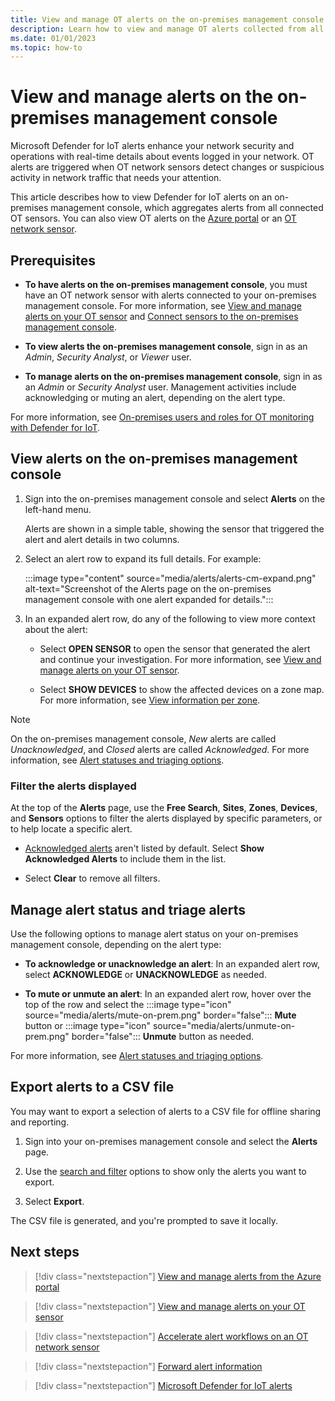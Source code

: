 ```yaml
---
title: View and manage OT alerts on the on-premises management console - Microsoft Defender for IoT
description: Learn how to view and manage OT alerts collected from all connected OT network sensors on a Microsoft Defender for IoT on-premises management console.
ms.date: 01/01/2023
ms.topic: how-to
---
```


# View and manage alerts on the on-premises management console

Microsoft Defender for IoT alerts enhance your network security and operations with real-time details about events logged in your network. OT alerts are triggered when OT network sensors detect changes or suspicious activity in network traffic that needs your attention.

This article describes how to view Defender for IoT alerts on an on-premises management console, which aggregates alerts from all connected OT sensors. You can also view OT alerts on the [Azure portal](how-to-manage-cloud-alerts.md) or an [OT network sensor](how-to-view-alerts.md).

## Prerequisites

- **To have alerts on the on-premises management console**, you must have an OT network sensor with alerts connected to your on-premises management console. For more information, see [View and manage alerts on your OT sensor](how-to-view-alerts.md) and [Connect sensors to the on-premises management console](how-to-activate-and-set-up-your-on-premises-management-console.md#connect-sensors-to-the-on-premises-management-console).

- **To view alerts the on-premises management console**, sign in as an *Admin*, *Security Analyst*, or *Viewer* user.

- **To manage alerts on the on-premises management console**, sign in as an *Admin* or *Security Analyst* user. Management activities include acknowledging or muting an alert, depending on the alert type.

For more information, see [On-premises users and roles for OT monitoring with Defender for IoT](roles-on-premises.md).

## View alerts on the on-premises management console

1. Sign into the on-premises management console and select **Alerts** on the left-hand menu.

    Alerts are shown in a simple table, showing the sensor that triggered the alert and alert details in two columns.

1. Select an alert row to expand its full details. For example:

    :::image type="content" source="media/alerts/alerts-cm-expand.png" alt-text="Screenshot of the Alerts page on the on-premises management console with one alert expanded for details.":::

1. In an expanded alert row, do any of the following to view more context about the alert:

    - Select **OPEN SENSOR** to open the sensor that generated the alert and continue your investigation. For more information, see [View and manage alerts on your OT sensor](how-to-view-alerts.md).

    - Select **SHOW DEVICES** to show the affected devices on a zone map. For more information, see [View information per zone](how-to-view-information-per-zone.md).

> [!NOTE]
> On the on-premises management console, *New* alerts are called *Unacknowledged*, and *Closed* alerts are called *Acknowledged*. For more information, see [Alert statuses and triaging options](alerts.md#alert-statuses-and-triaging-options).

### Filter the alerts displayed

At the top of the **Alerts** page, use the **Free Search**, **Sites**, **Zones**, **Devices**, and **Sensors** options to filter the alerts displayed by specific parameters, or to help locate a specific alert.

- [Acknowledged alerts](alerts.md#alert-statuses-and-triaging-options) aren't listed by default. Select **Show Acknowledged Alerts** to include them in the list.

- Select **Clear** to remove all filters.

## Manage alert status and triage alerts

Use the following options to manage alert status on your on-premises management console, depending on the alert type:

- **To acknowledge or unacknowledge an alert**: In an expanded alert row, select **ACKNOWLEDGE** or **UNACKNOWLEDGE** as needed.

- **To mute or unmute an alert**: In an expanded alert row, hover over the top of the row and select the :::image type="icon" source="media/alerts/mute-on-prem.png" border="false"::: **Mute** button or :::image type="icon" source="media/alerts/unmute-on-prem.png" border="false"::: **Unmute** button as needed.

For more information, see [Alert statuses and triaging options](alerts.md#alert-statuses-and-triaging-options).

## Export alerts to a CSV file

You may want to export a selection of alerts to a CSV file for offline sharing and reporting.

1. Sign into your on-premises management console and select the **Alerts** page.

1. Use the [search and filter](#filter-the-alerts-displayed) options to show only the alerts you want to export.

1. Select **Export**.

The CSV file is generated, and you're prompted to save it locally.



## Next steps

> [!div class="nextstepaction"]
> [View and manage alerts from the Azure portal](how-to-manage-cloud-alerts.md)

> [!div class="nextstepaction"]
> [View and manage alerts on your OT sensor](how-to-view-alerts.md)

> [!div class="nextstepaction"]
> [Accelerate alert workflows on an OT network sensor](how-to-accelerate-alert-incident-response.md)

> [!div class="nextstepaction"]
> [Forward alert information](how-to-forward-alert-information-to-partners.md)

> [!div class="nextstepaction"]
> [Microsoft Defender for IoT alerts](alerts.md)
